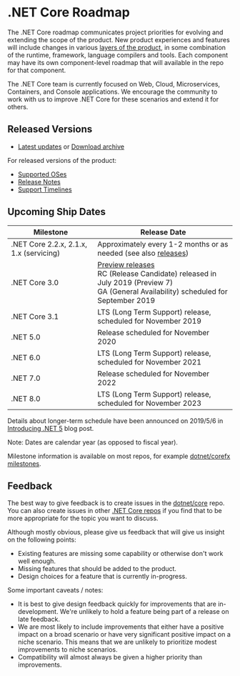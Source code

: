 # .NET Core Roadmap

The .NET Core roadmap communicates project priorities for evolving and extending the scope of the product. New product experiences and features will include changes in various [layers of the product](Documentation/core-repos.md), in some combination of the runtime, framework, language compilers and tools. Each component may have its own component-level roadmap that will available in the repo for that component.

The .NET Core team is currently focused on Web, Cloud, Microservices, Containers, and Console applications. We encourage the community to work with us to improve .NET Core for these scenarios and extend it for others.

## Released Versions

* [Latest updates](https://github.com/dotnet/core/blob/master/release-notes/README.md) or [Download archive](https://github.com/dotnet/core/blob/master/release-notes/download-archive.md)

For released versions of the product:

* [Supported OSes](os-lifecycle-policy.md)
* [Release Notes](release-notes/README.md)
* [Support Timelines](microsoft-support.md)

## Upcoming Ship Dates

| Milestone                 | Release Date |
|---------------------------|--------------|
| .NET Core 2.2.x, 2.1.x, 1.x (servicing) | Approximately every 1-2 months or as needed (see also [releases](https://github.com/dotnet/core/blob/master/release-notes/download-archive.md#net-core-21)) |
| .NET Core 3.0 | [Preview releases](https://github.com/dotnet/core/blob/master/release-notes/3.0/README.md)<br/>RC (Release Candidate) released in July 2019 (Preview 7)<br/>GA (General Availability) scheduled for September 2019 |
| .NET Core 3.1 | LTS (Long Term Support) release, scheduled for November 2019 |
| .NET 5.0 | Release scheduled for November 2020 |
| .NET 6.0 | LTS (Long Term Support) release, scheduled for November 2021 |
| .NET 7.0 | Release scheduled for November 2022 |
| .NET 8.0 | LTS (Long Term Support) release, scheduled for November 2023 |

Details about longer-term schedule have been announced on 2019/5/6 in [Introducing .NET 5](https://devblogs.microsoft.com/dotnet/introducing-net-5/) blog post.

Note: Dates are calendar year (as opposed to fiscal year).

Milestone information is available on most repos, for example [dotnet/corefx milestones](https://github.com/dotnet/corefx/milestones).

## Feedback

The best way to give feedback is to create issues in the [dotnet/core](https://github.com/dotnet/core) repo. You can also create issues in other [.NET Core repos](Documentation/core-repos.md) if you find that to be more appropriate for the topic you want to discuss.

Although mostly obvious, please give us feedback that will give us insight on the following points:

* Existing features are missing some capability or otherwise don't work well enough.
* Missing features that should be added to the product.
* Design choices for a feature that is currently in-progress.

Some important caveats / notes:

* It is best to give design feedback quickly for improvements that are in-development. We're unlikely to hold a feature being part of a release on late feedback.
* We are most likely to include improvements that either have a positive impact on a broad scenario or have very significant positive impact on a niche scenario. This means that we are unlikely to prioritize modest improvements to niche scenarios.
* Compatibility will almost always be given a higher priority than improvements.
